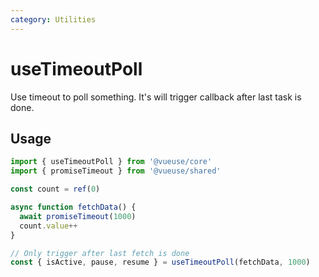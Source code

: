 ```yaml
---
category: Utilities
---
```


# useTimeoutPoll

Use timeout to poll something. It's will trigger callback after last task is done.

## Usage

```ts
import { useTimeoutPoll } from '@vueuse/core'
import { promiseTimeout } from '@vueuse/shared'

const count = ref(0)

async function fetchData() {
  await promiseTimeout(1000)
  count.value++
}

// Only trigger after last fetch is done
const { isActive, pause, resume } = useTimeoutPoll(fetchData, 1000)
```

